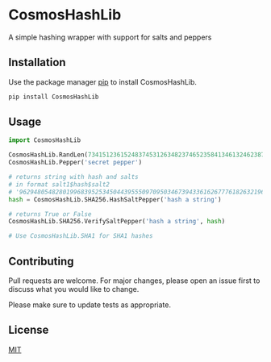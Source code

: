 
# CosmosHashLib

A simple hashing wrapper with support for salts and peppers

## Installation

Use the package manager [pip](https://pip.pypa.io/en/stable/) to install CosmosHashLib.

```bash
pip install CosmosHashLib
```

## Usage

```python
import CosmosHashLib

CosmosHashLib.RandLen(73415123615248374531263482374652358413461324623874189024189236192837189237273452631741)
CosmosHashLib.Pepper('secret pepper')

# returns string with hash and salts
# in format salt1$hash$salt2
# '9629480548280199683952534504439555097095034673943361626777618263219601140700721613182$df85bca92a6b4b87abda9e621aa5e662113b4fcbb0c022963e43c3b43a230956$4797f1dbb71ac12b5d8985421ed5b743879e1aba11a2beeab9c39b47c96d94fe'
hash = CosmosHashLib.SHA256.HashSaltPepper('hash a string')

# returns True or False
CosmosHashLib.SHA256.VerifySaltPepper('hash a string', hash)

# Use CosmosHashLib.SHA1 for SHA1 hashes
```

## Contributing
Pull requests are welcome. For major changes, please open an issue first to discuss what you would like to change.

Please make sure to update tests as appropriate.

## License
[MIT](https://choosealicense.com/licenses/mit/)
